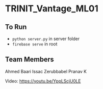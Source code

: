 # TRINIT_Vantage_ML01

## To Run
- `python server.py` in server folder
- `firebase serve` in root

## Team Members
Ahmed Baari
Issac Zerubbabel
Pranav K


Video: https://youtu.be/YppLScjU0LE
